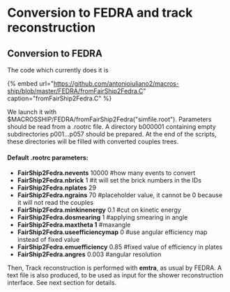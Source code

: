 # Conversion to FEDRA and track reconstruction



## Conversion to FEDRA

The code which currently does it is 

{% embed url="https://github.com/antonioiuliano2/macros-ship/blob/master/FEDRA/fromFairShip2Fedra.C" caption="fromFairShip2Fedra.C" %}

We launch it with $MACROSSHIP/FEDRA/fromFairShip2Fedra\("simfile.root"\). Parameters should be read from a .rootrc file. A directory b000001 containing empty subdirectories p001...p057 should be prepared. At the end of the scripts, these directories will be filled with converted couples trees.

#### Default .rootrc parameters:

* **FairShip2Fedra.nevents** 10000 \#how many events to convert
* **FairShip2Fedra.nbrick** 1 \#it will set the brick numbers in the IDs 
* **FairShip2Fedra.nplates** 29 
* **FairShip2Fedra.ngrains** 70 \#placeholder value, it cannot be 0 because it will not read the couples
* **FairShip2Fedra.minkinenergy** 0.1 \#cut on kinetic energy 
* **FairShip2Fedra.dosmearing** 1 \#applying smearing in angle
* **FairShip2Fedra.maxtheta 1** \#maxangle
* **FairShip2Fedra.useefficiencymap** 0 \#use angular efficiency map instead of fixed value
* **FairShip2Fedra.emuefficiency** 0.85 \#fixed value of efficiency in plates
* **FairShip2Fedra.angres** 0.003 \#angular resolution

Then, Track reconstruction is performed with **emtra**, as usual by FEDRA. A text file is also produced, to be used as input for the shower reconstruction interface. See next section for details.



